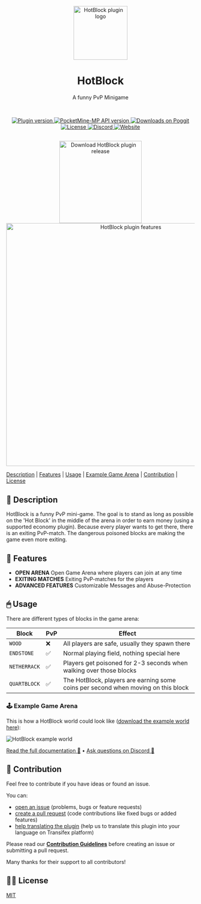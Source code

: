 <p align="center">
    <img src=".github/.media/logo.png" width="144" height="144" alt="HotBlock plugin logo">
</p>

<h1 align="center">HotBlock</h1>
<p align="center">A funny PvP Minigame</p>

<br>

<p align="center">
    <a href="https://poggit.pmmp.io/p/HotBlock">
        <img src="https://poggit.pmmp.io/shield.state/HotBlock" alt="Plugin version">
    </a>
    <a href="https://github.com/pmmp/PocketMine-MP">
        <img src="https://poggit.pmmp.io/shield.api/HotBlock" alt="PocketMine-MP API version">
    </a>
    <a href="https://poggit.pmmp.io/p/HotBlock">
        <img src="https://poggit.pmmp.io/shield.dl.total/HotBlock" alt="Downloads on Poggit">
    </a>
    <a href="https://github.com/survanetwork/HotBlock/blob/master/LICENSE">
        <img src="https://img.shields.io/github/license/survanetwork/HotBlock.svg" alt="License">
    </a>
    <a href="https://discord.gg/t4Kg4j3829">
        <img src="https://img.shields.io/discord/685532530451283997?color=blueviolet" alt="Discord">
    </a>
    <a href="https://plugins.surva.net">
        <img src="https://img.shields.io/badge/website-visit-ee8031" alt="Website">
    </a>
</p>

##

<p align="center">
    <a href="https://plugins.surva.net/#hotblock">
        <img src="https://static.surva.net/osplugins/assets/dl-buttons/hotblock.png" width="220" height="auto" alt="Download HotBlock plugin release">
        <img src="https://static.surva.net/osplugins/assets/feature-banners/hotblock.png" width="650" height="auto" alt="HotBlock plugin features">
    </a>
</p>

[Description](#-description) | [Features](#-features) | [Usage](#-usage)
| [Example Game Arena](#-example-game-arena) | [Contribution](#-contribution)
| [License](#%EF%B8%8F-license)

## 📙 Description
HotBlock is a funny PvP mini-game.
The goal is to stand as long as possible on the 'Hot Block' in the middle of the arena in order to earn money (using a supported economy plugin).
Because every player wants to get there, there is an exiting PvP-match. The dangerous poisoned blocks are making the game even more exiting.

## 🎁 Features
- **OPEN ARENA** Open Game Arena where players can join at any time
- **EXITING MATCHES** Exiting PvP-matches for the players
- **ADVANCED FEATURES** Customizable Messages and Abuse-Protection

## 🖱 Usage
There are different types of blocks in the game arena:

| Block        | PvP | Effect                                                                            |
|--------------|-----|-----------------------------------------------------------------------------------|
| `WOOD`       | ❌   | All players are safe, usually they spawn there                                    |
| `ENDSTONE`   | ✅   | Normal playing field, nothing special here                                        |
| `NETHERRACK` | ✅   | Players get poisoned for 2-3 seconds when walking over those blocks               |
| `QUARTBLOCK` | ✅   | The HotBlock, players are earning some coins per second when moving on this block |

### 🕹 Example Game Arena
This is how a HotBlock world could look like ([download the example world here](https://static.surva.net/osplugins/hotblock/HotBlock_example_world.zip)):

![HotBlock example world](https://static.surva.net/osplugins/hotblock/example_world_screenshot.jpg)

[Read the full documentation 📖](https://plugin-docs.surva.net/hotblock) • [Ask questions on Discord 💬](https://discord.gg/t4Kg4j3829)

## 🙋‍ Contribution
Feel free to contribute if you have ideas or found an issue.

You can:
- [open an issue](https://github.com/survanetwork/HotBlock/issues) (problems, bugs or feature requests)
- [create a pull request](https://github.com/survanetwork/HotBlock/pulls) (code contributions like fixed bugs or added features)
- [help translating the plugin](https://www.transifex.com/surva/hotblock) (help us to translate this plugin into your language on Transifex platform)

Please read our **[Contribution Guidelines](CONTRIBUTING.md)** before creating an issue or submitting a pull request.

Many thanks for their support to all contributors!

## 👨‍⚖️ License
[MIT](https://github.com/survanetwork/HotBlock/blob/master/LICENSE)
